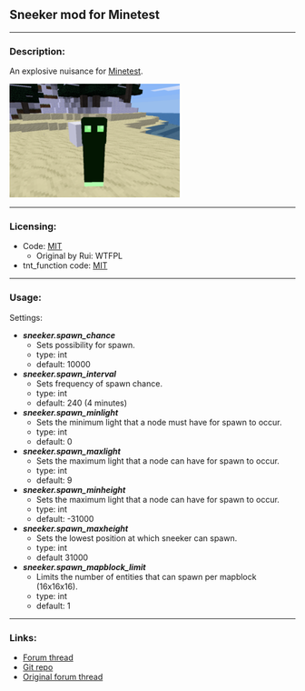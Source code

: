 ## Sneeker mod for Minetest

---
### Description:

An explosive nuisance for [Minetest](http://minetest.net/).

![screenshot](screenshot.png)

---
### Licensing:

- Code: [MIT](LICENSE.txt)
  - Original by Rui: WTFPL
- tnt_function code: [MIT](tnt_function.lua)

---
### Usage:

Settings:
- ***sneeker.spawn_chance***
  - Sets possibility for spawn.
  - type: int
  - default: 10000
- ***sneeker.spawn_interval***
  - Sets frequency of spawn chance.
  - type: int
  - default: 240 (4 minutes)
- ***sneeker.spawn_minlight***
  - Sets the minimum light that a node must have for spawn to occur.
  - type: int
  - default: 0
- ***sneeker.spawn_maxlight***
  - Sets the maximum light that a node can have for spawn to occur.
  - type: int
  - default: 9
- ***sneeker.spawn_minheight***
  - Sets the maximum light that a node can have for spawn to occur.
  - type: int
  - default: -31000
- ***sneeker.spawn_maxheight***
  - Sets the lowest position at which sneeker can spawn.
  - type: int
  - default 31000
- ***sneeker.spawn_mapblock_limit***
  - Limits the number of entities that can spawn per mapblock (16x16x16).
  - type: int
  - default: 1

---
### Links:

- [Forum thread](https://forum.minetest.net/viewtopic.php?t=26685)
- [Git repo](https://github.com/AntumMT/mod-sneeker)
- [Original forum thread](https://forum.minetest.net/viewtopic.php?t=11891)
